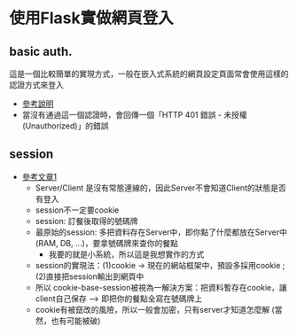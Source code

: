 # 使用Flask實做網頁登入

## basic auth.
這是一個比較簡單的實現方式，一般在嵌入式系統的網頁設定頁面常會使用這樣的認證方式來登入

- [參考說明](https://zh.wikipedia.org/wiki/HTTP%E5%9F%BA%E6%9C%AC%E8%AE%A4%E8%AF%81)
- 當沒有通過這一個認證時，會回傳一個「HTTP 401 錯誤 - 未授權 (Unauthorized)」的錯誤


## session
- [參考文章1](http://fred-zone.blogspot.com/2014/01/web-session.html)
  - Server/Client 是沒有常態連線的，因此Server不會知道Client的狀態是否有登入
  - session不一定要cookie
  - session: 訂餐後取得的號碼牌
  - 最原始的session: 多把資料存在Server中，即你點了什麼都放在Server中(RAM, DB, ...)，要拿號碼牌來查你的餐點
    - 我要的就是小系統，所以這是我想實作的方式
  - session的實現法：(1)cookie -> 現在的網站框架中，預設多採用cookie ; (2)直接把session輸出到網頁中
  - 所以 cookie-base-session被視為一解決方案：把資料暫存在cookie，讓client自己保存 --> 即把你的餐點全寫在號碼牌上
  - cookie有被竄改的風險，所以一般會加密，只有server才知道怎麼解 (當然，也有可能被破)
